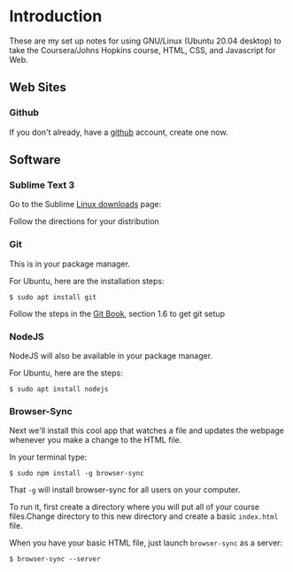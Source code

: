 # Introduction

These are my set up notes for using GNU/Linux (Ubuntu 20.04 desktop) to take the Coursera/Johns Hopkins course, HTML, CSS, and Javascript for Web.

## Web Sites

### Github

If you don't already, have a [github](https://github.com) account, create one now.

## Software

### Sublime Text 3

Go to the Sublime [Linux downloads](https://www.sublimetext.com/docs/3/linux_repositories.html) page: 

Follow the directions for your distribution

### Git

This is in your package manager.

For Ubuntu, here are the installation steps:

	$ sudo apt install git
  
Follow the steps in the [Git Book](https://git-scm.com/book/en/v2), section 1.6 to get git setup

### NodeJS

NodeJS will also be available in your package manager.

For Ubuntu, here are the steps:

	$ sudo apt install nodejs

### Browser-Sync

Next we'll install this cool app that watches a file and updates the webpage whenever you make a change to the HTML file.

In your terminal type:

	$ sudo npm install -g browser-sync

That `-g` will install browser-sync for all users on your computer.

To run it, first create a directory where you will put all of your course files.Change directory to this new directory and create a basic `index.html` file.

When you have your basic HTML file, just launch `browser-sync` as a server:

	$ browser-sync --server

 


